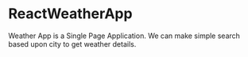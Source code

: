 # ReactWeatherApp
Weather App is a Single Page Application. We can make simple search based upon city to get weather details.
